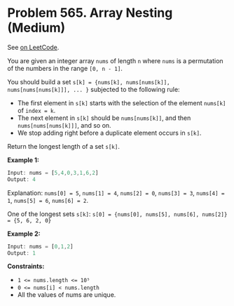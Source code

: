 Problem 565. Array Nesting (Medium)
===================================

See [on LeetCode](https://leetcode.com/problems/array-nesting/).

You are given an integer array `nums` of length `n` where `nums` is a permutation of the numbers in the range `[0, n - 1]`.

You should build a set `s[k] = {nums[k], nums[nums[k]], nums[nums[nums[k]]], ... }` subjected to the following rule:

* The first element in `s[k]` starts with the selection of the element `nums[k]` of `index = k`.
* The next element in `s[k]` should be `nums[nums[k]]`, and then `nums[nums[nums[k]]]`, and so on.
* We stop adding right before a duplicate element occurs in `s[k]`.

Return the longest length of a set `s[k]`.

**Example 1:**

```Rust
Input: nums = [5,4,0,3,1,6,2]
Output: 4
```

Explanation: 
`nums[0] = 5`, `nums[1] = 4`, `nums[2] = 0`, `nums[3] = 3`, `nums[4] = 1`, `nums[5] = 6`, `nums[6] = 2`.

One of the longest sets `s[k]`:
`s[0] = {nums[0], nums[5], nums[6], nums[2]} = {5, 6, 2, 0}`

**Example 2:**

```Rust
Input: nums = [0,1,2]
Output: 1
```

**Constraints:**

* `1 <= nums.length <= 10⁵`
* `0 <= nums[i] < nums.length`
* All the values of nums are unique.
